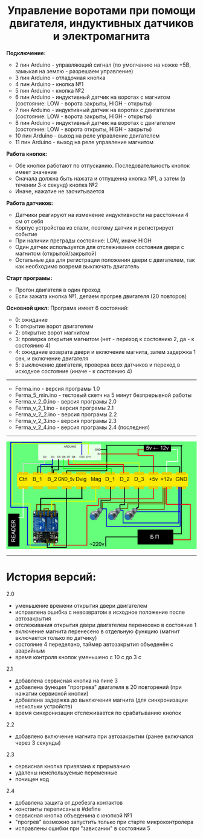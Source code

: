 <h1 align="center">Управление воротами при помощи двигателя, индуктивных датчиков и электромагнита</h1>
  <b>Подключение:</b>
  <ul type="circle">
    <li>2 пин Arduino - управляющий сигнал (по умолчанию на ножке +5В, замыкая на землю - разрешаем управление)
    <li>3 пин Arduino - отладочная кнопка
    <li>4 пин Arduino - кнопка №1
    <li>5 пин Arduino - кнопка №2
    <li>6 пин Arduino - индуктивный датчик на воротах с магнитом (состояние: LOW - ворота закрыты, HIGH - открыты)
    <li>7 пин Arduino - индуктивный датчик на воротах с двигателем (состояние: LOW - ворота закрыты, HIGH - открыты)
    <li>8 пин Arduino - индуктивный датчик на воротах с двигателем (состояние: LOW - ворота открыты, HIGH - закрыты)
    <li>10 пин Arduino - выход на реле управление двигателем
    <li>11 пин Arduino - выход на реле управление магнитом
  </ul> 
  <b>Работа кнопок:</b>
  <ul type="circle">
   <li>Обе кнопки работают по отпусканию. Последовательность кнопок имеет значение
    <li>Сначала должна быть нажата и отпущенна кнопка №1, а затем (в течении 3-х секунд) кнопка №2
    <li>Иначе, нажатие не засчитывается
    </ul>
  <b>Работа датчиков:</b>
  <ul type="circle">
    <li>Датчики реагируют на изменение индуктивности на расстоянии 4 см от себя
    <li>Корпус устройства из стали, поэтому датчик и регистрирует событие
    <li>При наличии преграды состояние: LOW, иначе HIGH
    <li>Один датчик используется для отслеживания состояния двери с магнитом (открытой/закрытой)
    <li>Остальные два для регистрации положения двери с двигателем, так как необходимо вовремя выключать двигатель
  </ul>
  <b>Старт програмы:</b>
    <ul type="circle">
    <li>Прогон двигателя в один проход<br />
    <li>Если зажата кнопка №1, делаем прогрев двигателя (20 повторов)<br />
  </ul>
  <b>Основной цикл:</b>
    Програма имеет 6 состояний:<br />
    <ul type="circle">
    <li>0: ожидание
    <li>1: открытие ворот двигателем
    <li>2: открытие ворот магнитом
    <li>3: проверка открытия магнитом (нет - переход к состоянию 2, да - к состоянию 4)
    <li>4: ожидание возврата двери и включение магнита, затем задержка 1 сек, и включение двигателя
    <li>5: выключение двигателя, проверка всех датчиков и переход в исходное состояние (иначе - к состоянию 4)
    </ul>
<hr>
<ul type="circle">
<li>Ferma.ino - версия програмы 1.0
<li>Ferma_5_min.ino - тестовый скетч на 5 минут безпрерывной работы
<li>Ferma_v_2_0.ino - версия програмы 2.0
<li>Ferma_v_2_1.ino - версия програмы 2.1
<li>Ferma_v_2_2.ino - версия програмы 2.2
<li>Ferma_v_2_3.ino - версия програмы 2.3
<li>Ferma_v_2_4.ino - версия програмы 2.4 (последння)
</ul>
<hr>
<img src="el_scheme.jpg">
<hr>
<h1><b>История версий:</b></h1>
  2.0<br />
  <ul>
    <li>уменьшение времени открытия двери двигателем
    <li>исправлена ошибка с невозвратом в исходное положение после автозакрытия
    <li>отслеживания открытия двери двигателем перенесено в состояние 1
    <li>включение магнита перенесено в отдельную функцию (магнит включается только по датчику)
    <li>состояние 4 переделано, таймер автозакрытия объеденён с аварийным
    <li>время контроля кнопок уменьшено с 10 с до 3 с
  </ul>  
  2.1
  <ul>
    <li>добавлена сервисная кнопка на пине 3
    <li>добавлена функция "прогрева" двигателя в 20 повторений (при нажатии сервисной кнопки)
    <li>добавлена задержка до выключения магнита (для синхронизации нескольки устройств)
    <li>время синхронизации отслеживается по срабатыванию кнопок
   </ul> 
  2.2
  <ul>
    <li>добавлено включение магнита при автозакрытии (ранее включался через 3 секунды)   
  </ul> 
  2.3
  <ul>
    <li>сервисная кнопка привязана к прерыванию
    <li>удалены неиспользуемые переменные
    <li>почищен код
   </ul> 
  2.4
  <ul>
    <li>добавлена защита от дребезга контактов
    <li>константы переписаны в #define
    <li>сервисная кнопка объеденина с кнопкой №1
    <li>"прогрев" возможно запустить только при старте микроконтролера
    <li>исправлены ошибки при "зависании"  в состоянии 5  
  </ul>
